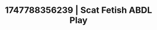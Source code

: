 ---
categories:
- Deep intimacy
- Sapphic desires
- Dark fantasy erotica
- Hawk Tuah
- Hair pulling
image: /assets/images/1747788356239.jpg
layout: post
seo:
  description: Featured content with premium ABDL Play, Scat Fetish. HD images available.
  keywords: ABDL Play, Scat Fetish
  og_image: /assets/images/1747788356239.jpg
  schema_type: VisualArtwork
tags:
- ABDL Play
- Scat Fetish
- '#1747788356239'
title: 1747788356239 | Scat Fetish ABDL Play
---